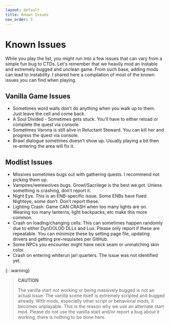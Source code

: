 ```yaml
---
layout: default
title: Known Issues
nav_order: 3
---
```


# Known Issues

While you play the list, you might run into a few issues that can vary from a simple fun bug to CTDs. Let's remember that we heavily mod an instable and extremely bugged and unclean game. From such base, adding mods can lead to instability. I shared here a compilation of most of the known issues you can find when playing.

## Vanilla Game Issues

- Sometimes word walls don’t do anything when you walk up to them. Just leave the cell and come back.
- A Soul Divided - Sometimes gets stuck. You’ll have to either reload or complete the quest via console.
- Sometimes Varona is still alive in Reluctant Steward. You can kill her and progress the quest via console.
- Brawl dialogue sometimes doesn’t show up. Usually playing a bit then re-entering the area will fix it.

## Modlist Issues

- Missives sometimes bugs out with gathering quests. I recommend not picking them up.
- Vampires/werewolves bugs. Growl/Sacrilege is the best we got. Unless something is crashing, don’t report it.
- Night Eye. This is an ENB-specific issue. Some ENBs have fixed Nighteye, some don’t. Don’t report these.
- Lighting Crash: Game CAN CRASH when too many lights are on. Wearing too many lanterns, light backpacks, etc make this more common.
- Crash on loading/changing cells: This can sometimes happen randomly due to either DynDOLOD DLLs and Lux. Please only report if these are repeatable. You can minimize these by setting page file, updating drivers and getting pre-requisites per GitHub.
- Some NPCs you encounter might have neck seam or unmatching skin color.
- Crash on entering whiterun jarl quarters. The issue was not identified yet.

{: .warning}
> **CAUTION**
>
> The vanilla start not working or being massively bugged is not an actual issue. The vanilla scene itself is extremely scripted and bugged already. With mods, especially other script or behavioral mods, it becomes unplayable. This is the reason why we use an alternate start mod. Please do not use the vanilla start and/or report a bug about it working, there is nothing to be done here.
